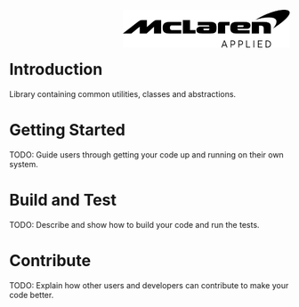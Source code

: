 <img src="/images/malogo.png" width="300" align="right" /><br><br><br>

# Introduction 
Library containing common utilities, classes and abstractions.

# Getting Started
TODO: Guide users through getting your code up and running on their own system.

# Build and Test
TODO: Describe and show how to build your code and run the tests. 

# Contribute
TODO: Explain how other users and developers can contribute to make your code better. 

